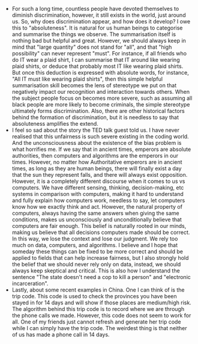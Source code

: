 <!-- Reading Response 2 -- Data Bias -- 0221 -- Tina-->
- For such a long time, countless people have devoted themselves to diminish discrimination, however, it still exists in the world, just around us. So, why does discrimination appear, and how does it develop? I owe this to "absoluteness". It is natural for us human beings to categorise and summarise the things we observe. The summarisation itself is nothing bad but helpful and great. However, we should always keep in mind that "large quantity" does not stand for "all", and that "high possibility" can never represent "must". For instance, if all friends who do IT wear a plaid shirt, I can summarise that IT around like wearing plaid shirts, or deduce that probably most IT like wearing plaid shirts. But once this deduction is expressed with absolute words, for instance, "All IT must like wearing plaid shirts", then this simple helpful summarisation skill becomes the lens of stereotype we put on that negatively impact our recognition and interaction towards others. When the subject people focus on becomes more severe, such as assuming all black people are more likely to become criminals, the simple stereotype ultimately forms discrimination. Also, there are other historical factors behind the formation of discrimination, but it is needless to say that absoluteness amplifies the extend. 
- I feel so sad about the story the TED talk guest told us. I have never realised that this unfairness is such severe existing in the coding world. And the unconsciousness about the existence of the bias problem is what horrifies me. If we say that in ancient times, emperors are absolute authorities, then computers and algorithms are the emperors in our times. However, no matter how Authoritative emperors are in ancient times, as long as they are human beings, there will finally exist a day that the sun they represent falls, and there will always exist opposition. However, it is a completely different discourse when it comes to us vs computers. We have different sensing, thinking, decision-making, etc systems in comparison with computers, making it hard to understand and fully explain how computers work, needless to say, let computers know how we exactly think and act. However, the natural property of computers, always having the same answers when giving the same conditions, makes us unconsciously and unconditionally believe that computers are fair enough. This belief is naturally rooted in our minds, making us believe that all decisions computers made should be correct. In this way, we lose the context and lose our judgment. We rely too much on data, computers, and algorithms. I believe and I hope that someday these things can be fixed to be more correct and should be applied to fields that can help increase fairness, but I also strongly hold the belief that we should never rely only on data, instead, we should always keep skeptical and critical. This is also how I understand the sentence "The state doesn't need a cop to kill a person" and "electronic incarceration".
- Lastly, about some recent examples in China. One I can think of is the trip code. This code is used to check the provinces you have been stayed in for 14 days and will show if those places are medium/high risk. The algorithm behind this trip code is to record where we are through the phone calls we made. However, this code does not seem to work for all. One of my friends just cannot refresh and generate her trip code while I can simply have the trip code. The weirdest thing is that neither of us has made a phone call in 14 days.
